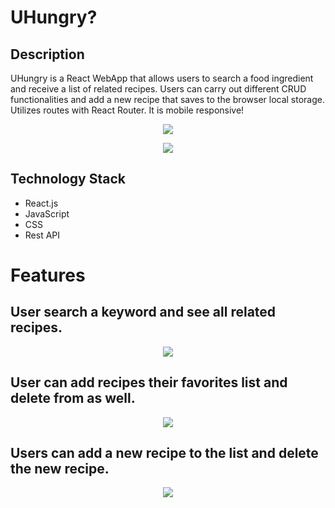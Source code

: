 # UHungry?

## Description

UHungry is a React WebApp that allows users to search a food ingredient and receive a list of related recipes. Users can carry out different CRUD functionalities and add a new recipe that saves to the browser local storage. Utilizes routes with React Router. It is mobile responsive!

<p align="center"><img src = "/git-demo/demo.gif"/></p>
<p align="center"><img src = "/git-demo/mobile-demo.gif"/></p>



## Technology Stack

- React.js
- JavaScript
- CSS
- Rest API

 


# Features

## User search a keyword and see all related recipes.
<p align="center"><img src = "/git-demo/add-to-cart.gif"/></p>

## User can add recipes their favorites list and delete from as well.
<p align="center"><img src = "/git-demo/review-demo.gif"/></p>

## Users can add a new recipe to the list and delete the new recipe.
<p align="center"><img src = "/git-demo/schema.png"/></p>
